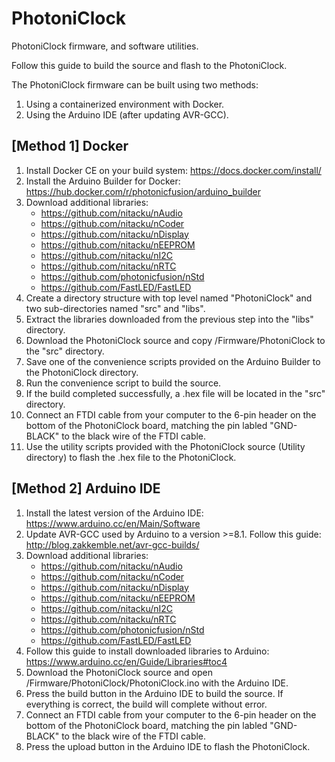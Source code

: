 # PhotoniClock
PhotoniClock firmware, and software utilities.

Follow this guide to build the source and flash to the PhotoniClock.

The PhotoniClock firmware can be built using two methods:
1. Using a containerized environment with Docker.
2. Using the Arduino IDE (after updating AVR-GCC).


[Method 1] Docker
-----------------------------------------------
1. Install Docker CE on your build system: https://docs.docker.com/install/
2. Install the Arduino Builder for Docker: https://hub.docker.com/r/photonicfusion/arduino_builder
3. Download additional libraries:
   - https://github.com/nitacku/nAudio
   - https://github.com/nitacku/nCoder
   - https://github.com/nitacku/nDisplay
   - https://github.com/nitacku/nEEPROM
   - https://github.com/nitacku/nI2C
   - https://github.com/nitacku/nRTC
   - https://github.com/photonicfusion/nStd
   - https://github.com/FastLED/FastLED
4. Create a directory structure with top level named "PhotoniClock" and two sub-directories named "src" and "libs".
5. Extract the libraries downloaded from the previous step into the "libs" directory.
6. Download the PhotoniClock source and copy /Firmware/PhotoniClock to the "src" directory.
7. Save one of the convenience scripts provided on the Arduino Builder to the PhotoniClock directory.
8. Run the convenience script to build the source.
9. If the build completed successfully, a .hex file will be located in the "src" directory.
10. Connect an FTDI cable from your computer to the 6-pin header on the bottom of the PhotoniClock board, matching the pin labled "GND-BLACK" to the black wire of the FTDI cable.
11. Use the utility scripts provided with the PhotoniClock source (Utility directory) to flash the .hex file to the PhotoniClock.


[Method 2] Arduino IDE
-----------------------------------------------
1. Install the latest version of the Arduino IDE: https://www.arduino.cc/en/Main/Software
2. Update AVR-GCC used by Arduino to a version >=8.1. Follow this guide: http://blog.zakkemble.net/avr-gcc-builds/
3. Download additional libraries:
   - https://github.com/nitacku/nAudio
   - https://github.com/nitacku/nCoder
   - https://github.com/nitacku/nDisplay
   - https://github.com/nitacku/nEEPROM
   - https://github.com/nitacku/nI2C
   - https://github.com/nitacku/nRTC
   - https://github.com/photonicfusion/nStd
   - https://github.com/FastLED/FastLED
4. Follow this guide to install downloaded libraries to Arduino: https://www.arduino.cc/en/Guide/Libraries#toc4
5. Download the PhotoniClock source and open /Firmware/PhotoniClock/PhotoniClock.ino with the Arduino IDE.
6. Press the build button in the Arduino IDE to build the source. If everything is correct, the build will complete without error.
7. Connect an FTDI cable from your computer to the 6-pin header on the bottom of the PhotoniClock board, matching the pin labled "GND-BLACK" to the black wire of the FTDI cable.
8. Press the upload button in the Arduino IDE to flash the PhotoniClock.


